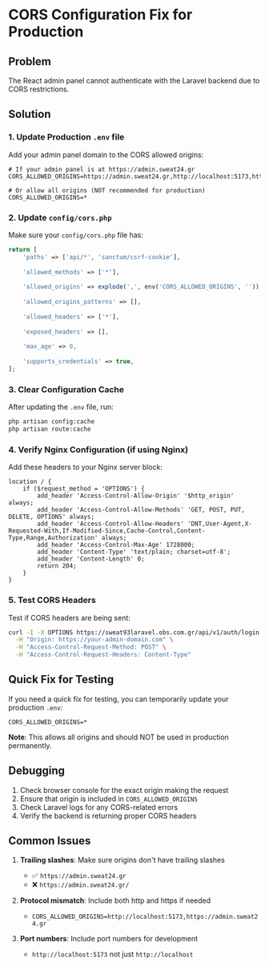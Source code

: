 # CORS Configuration Fix for Production

## Problem
The React admin panel cannot authenticate with the Laravel backend due to CORS restrictions.

## Solution

### 1. Update Production `.env` file

Add your admin panel domain to the CORS allowed origins:

```env
# If your admin panel is at https://admin.sweat24.gr
CORS_ALLOWED_ORIGINS=https://admin.sweat24.gr,http://localhost:5173,http://localhost:5174

# Or allow all origins (NOT recommended for production)
CORS_ALLOWED_ORIGINS=*
```

### 2. Update `config/cors.php`

Make sure your `config/cors.php` file has:

```php
return [
    'paths' => ['api/*', 'sanctum/csrf-cookie'],
    
    'allowed_methods' => ['*'],
    
    'allowed_origins' => explode(',', env('CORS_ALLOWED_ORIGINS', '')),
    
    'allowed_origins_patterns' => [],
    
    'allowed_headers' => ['*'],
    
    'exposed_headers' => [],
    
    'max_age' => 0,
    
    'supports_credentials' => true,
];
```

### 3. Clear Configuration Cache

After updating the `.env` file, run:

```bash
php artisan config:cache
php artisan route:cache
```

### 4. Verify Nginx Configuration (if using Nginx)

Add these headers to your Nginx server block:

```nginx
location / {
    if ($request_method = 'OPTIONS') {
        add_header 'Access-Control-Allow-Origin' '$http_origin' always;
        add_header 'Access-Control-Allow-Methods' 'GET, POST, PUT, DELETE, OPTIONS' always;
        add_header 'Access-Control-Allow-Headers' 'DNT,User-Agent,X-Requested-With,If-Modified-Since,Cache-Control,Content-Type,Range,Authorization' always;
        add_header 'Access-Control-Max-Age' 1728000;
        add_header 'Content-Type' 'text/plain; charset=utf-8';
        add_header 'Content-Length' 0;
        return 204;
    }
}
```

### 5. Test CORS Headers

Test if CORS headers are being sent:

```bash
curl -I -X OPTIONS https://sweat93laravel.obs.com.gr/api/v1/auth/login \
  -H "Origin: https://your-admin-domain.com" \
  -H "Access-Control-Request-Method: POST" \
  -H "Access-Control-Request-Headers: Content-Type"
```

## Quick Fix for Testing

If you need a quick fix for testing, you can temporarily update your production `.env`:

```env
CORS_ALLOWED_ORIGINS=*
```

**Note**: This allows all origins and should NOT be used in production permanently.

## Debugging

1. Check browser console for the exact origin making the request
2. Ensure that origin is included in `CORS_ALLOWED_ORIGINS`
3. Check Laravel logs for any CORS-related errors
4. Verify the backend is returning proper CORS headers

## Common Issues

1. **Trailing slashes**: Make sure origins don't have trailing slashes
   - ✅ `https://admin.sweat24.gr`
   - ❌ `https://admin.sweat24.gr/`

2. **Protocol mismatch**: Include both http and https if needed
   - `CORS_ALLOWED_ORIGINS=http://localhost:5173,https://admin.sweat24.gr`

3. **Port numbers**: Include port numbers for development
   - `http://localhost:5173` not just `http://localhost`